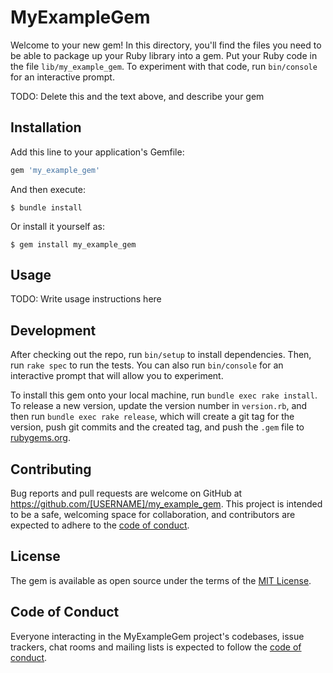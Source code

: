 # MyExampleGem

Welcome to your new gem! In this directory, you'll find the files you need to be able to package up your Ruby library into a gem. Put your Ruby code in the file `lib/my_example_gem`. To experiment with that code, run `bin/console` for an interactive prompt.

TODO: Delete this and the text above, and describe your gem

## Installation

Add this line to your application's Gemfile:

```ruby
gem 'my_example_gem'
```

And then execute:

    $ bundle install

Or install it yourself as:

    $ gem install my_example_gem

## Usage

TODO: Write usage instructions here

## Development

After checking out the repo, run `bin/setup` to install dependencies. Then, run `rake spec` to run the tests. You can also run `bin/console` for an interactive prompt that will allow you to experiment.

To install this gem onto your local machine, run `bundle exec rake install`. To release a new version, update the version number in `version.rb`, and then run `bundle exec rake release`, which will create a git tag for the version, push git commits and the created tag, and push the `.gem` file to [rubygems.org](https://rubygems.org).

## Contributing

Bug reports and pull requests are welcome on GitHub at https://github.com/[USERNAME]/my_example_gem. This project is intended to be a safe, welcoming space for collaboration, and contributors are expected to adhere to the [code of conduct](https://github.com/[USERNAME]/my_example_gem/blob/main/CODE_OF_CONDUCT.md).

## License

The gem is available as open source under the terms of the [MIT License](https://opensource.org/licenses/MIT).

## Code of Conduct

Everyone interacting in the MyExampleGem project's codebases, issue trackers, chat rooms and mailing lists is expected to follow the [code of conduct](https://github.com/[USERNAME]/my_example_gem/blob/main/CODE_OF_CONDUCT.md).
